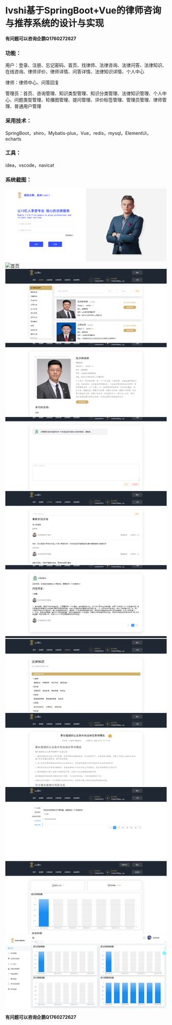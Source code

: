 # lvshi基于SpringBoot+Vue的律师咨询与推荐系统的设计与实现

**有问题可以咨询企鹅Q1760272627** 

### 功能：
用户：登录、注册、忘记密码、首页、找律师、法律咨询、法律问答、法律知识、在线咨询、律师评价、律师详情、问答详情、法律知识详情、个人中心

律师：律师中心、问答回复

管理员：首页、咨询管理、知识类型管理、知识分类管理、法律知识管理、个人中心、问题类型管理、轮播图管理、提问管理、评价标签管理、管理员管理、律师管理、普通用户管理

### 采用技术：
SpringBoot，shiro，Mybatis-plus，Vue，redis，mysql，ElementUi，echarts

### 工具：
idea，vscode，navicat

### 系统截图：
![登录](img/image.png)
![首页](img/image1.png)
![律师](img/image2.png)
![律师详情](img/image3.png)
![咨询](img/image4.png)
![咨询](img/image5.png)
![问答](img/image6.png)
![法律知识](img/image7.png)
![知识详情](img/image8.png)
![个人中心](img/image9.png)
![律师中心](img/image10.png)
![后台](img/image11.png)

**有问题可以咨询企鹅Q1760272627** 

